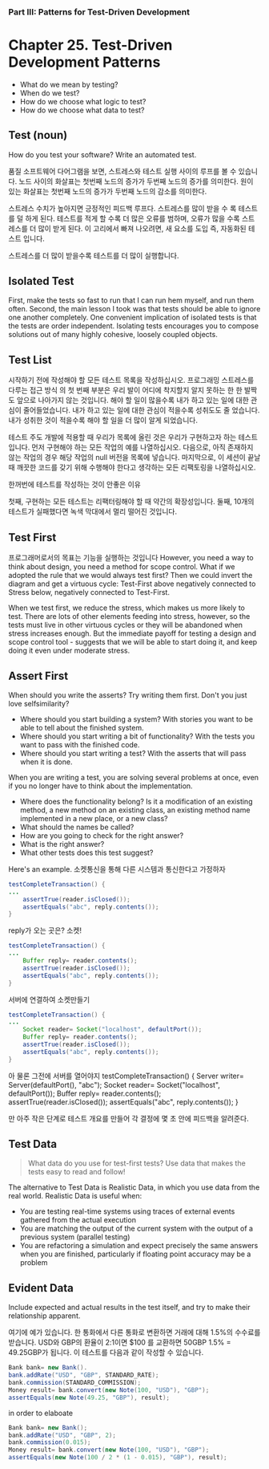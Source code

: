 ### Part III: Patterns for Test-Driven Development
# Chapter 25. Test-Driven Development Patterns


<Some basic strategic questions>


* What do we mean by testing? 
* When do we test?
* How do we choose what logic to test? 
* How do we choose what data to test?

## Test (noun)

How do you test your software? Write an automated test.

품질 소프트웨어 다어그램을 보면, 스트레스와 테스트 실행 사이의 루프를 볼 수 있습니다.
노드 사이의 화살표는 첫번째 노드의 증가가 두번째 노드의 증가를 의미한다.
원이 있는 화살표는 첫번째 노드의 증가가 두번째 노드의 감소를 의미한다.


스트레스 수치가 높아지면 긍정적인 피드백 루프다.
스트레스를 많이 받을 수 록 테스트를 덜 하게 된다. 테스트를 적게 할 수록 더 많은 오류를 범하며,  오류가 많을 수록 스트레스를 더 많이 받게 된다. 
이 고리에서 빠져 나오려면, 새 요소를 도입 즉, 자동화된 테스트 입니다.

스트레스를 더 많이 받을수록 테스트를 더 많이 실행합니다.



## Isolated Test

First, make the tests so fast to run that I can run hem myself, and run them often.
Second, the main lesson I took was that tests should be able to ignore one another completely.
One convenient implication of isolated tests is that the tests are order independent.
Isolating tests encourages you to compose solutions out of many highly cohesive, loosely 
coupled objects. 

## Test List

시작하기 전에 작성해야 할 모든 테스트 목록을 작성하십시오.
프로그래밍 스트레스를 다루는 접근 방식
의 첫 번째 부분은 우리 발이 어디에 착지할지 알지 못하는 한 한 발짝도 앞으로 나아가지 않는 것입니다. 해야 할 일이 많을수록 내가 하고 있는 일에 대한 관심이 줄어들었습니다. 내가 하고 있는 일에 대한 관심이 적을수록 성취도도 줄 었습니다. 내가 성취한 것이 적을수록 해야 할 일을 더 많이 알게 되었습니다.


테스트 주도 개발에 적용할 때 우리가 목록에 올린 것은 우리가 구현하고자 하는 테스트입니다. 먼저 구현해야 하는 모든 작업의 예를 나열하십시오. 다음으로, 아직 존재하지 않는 작업의 경우 해당 작업의 null 버전을 목록에 넣습니다. 마지막으로, 이 세션이 끝날 때 깨끗한 코드를 갖기 위해 수행해야 한다고 생각하는 모든 리팩토링을 나열하십시오.


한꺼번에 테스트를 작성하는 것이 안좋은 이유

첫째, 구현하는 모든 테스트는 리팩터링해야 할 때 약간의 확장성입니다.
둘째, 10개의 테스트가 실패했다면 녹색 막대에서 멀리 떨어진 것입니다.


## Test First

프로그래머로서의 목표는 기능을 실행하는 것입니다
However, you need a way to think about design, you need a method for scope control.
What if we adopted the rule that we would always test first? Then we could invert the diagram and get a virtuous cycle: Test-First above negatively connected to Stress below, negatively connected to Test-First.

When we test first, we reduce the stress, which makes us more likely to test. There are lots of other elements feeding into stress, however, so the tests must live in other virtuous cycles or they will be abandoned when stress increases enough. But the immediate payoff for testing a design and scope control tool - suggests that we will be able to start doing it, and keep doing it even under moderate stress.


## Assert First

When should you write the asserts? Try writing them first. Don't you just love selfsimilarity?
* Where should you start building a system? With stories you want to be able to tell about the finished system.
* Where should you start writing a bit of functionality? With the tests you want to pass with the finished code.
* Where should you start writing a test? With the asserts that will pass when it is done.

When you are writing a test, you are solving several problems at once, even if you no longer have to think about the implementation.

* Where does the functionality belong? Is it a modification of an existing method, a new method on an existing class, an existing method name implemented in a new place, or a new class?
* What should the names be called?
* How are you going to check for the right answer? 
* What is the right answer?
* What other tests does this test suggest?

Here's an example. 소켓통신을 통해 다른 시스템과 통신한다고 가정하자
```java
testCompleteTransaction() {
...
    assertTrue(reader.isClosed()); 
    assertEquals("abc", reply.contents());
}

```
reply가 오는 곳은? 소켓!
```java
testCompleteTransaction() {
...
    Buffer reply= reader.contents(); 
    assertTrue(reader.isClosed()); 
    assertEquals("abc", reply.contents());
}
```

서버에 연결하여 소켓만들기
```java
testCompleteTransaction() {
...
    Socket reader= Socket("localhost", defaultPort()); 
    Buffer reply= reader.contents(); 
    assertTrue(reader.isClosed());
    assertEquals("abc", reply.contents()); 
}
```
아 물론 그전에 서버를 열어야지
testCompleteTransaction() {
    Server writer= Server(defaultPort(), "abc"); 
    Socket reader= Socket("localhost", defaultPort()); 
    Buffer reply= reader.contents(); 
    assertTrue(reader.isClosed());
    assertEquals("abc", reply.contents()); 
}

만 아주 작은 단계로 테스트 개요를 만들어 각 결정에 몇 초 안에 피드백을 알려준다.

## Test Data

>What data do you use for test-first tests? Use data that makes the tests easy to read and 
follow!

The alternative to Test Data is Realistic Data, in which you use data from the real world. 
Realistic Data is useful when:
 - You are testing real-time systems using traces of external events gathered from the actual execution
 - You are matching the output of the current system with the output of a previous system 
(parallel testing)
 - You are refactoring a simulation and expect precisely the same answers when you are finished, particularly if floating point accuracy may be a problem

## Evident Data
Include expected and actual results in the test itself, and try to make their relationship apparent.

여기에 예가 있습니다. 한 통화에서 다른 통화로 변환하면 거래에 대해 1.5%의 수수료를 받습니다. USD와 GBP의 환율이 2:1이면 $100 를 교환하면 50GBP 1.5% = 49.25GBP가 됩니다. 이 테스트를 다음과 같이 작성할 수 있습니다.

```java
Bank bank= new Bank().
bank.addRate("USD", "GBP", STANDARD_RATE); 
bank.commission(STANDARD_COMMISSION);
Money result= bank.convert(new Note(100, "USD"), "GBP"); 
assertEquals(new Note(49.25, "GBP"), result);
```
in order to elaboate
```java
Bank bank= new Bank();
bank.addRate("USD", "GBP", 2); 
bank.commission(0.015);
Money result= bank.convert(new Note(100, "USD"), "GBP"); 
assertEquals(new Note(100 / 2 * (1 - 0.015), "GBP"), result);
```

